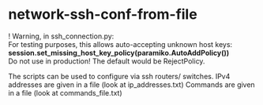 # network-ssh-conf-from-file

! Warning, in ssh_connection.py:  
For testing purposes, this allows auto-accepting unknown host keys:  
**session.set_missing_host_key_policy(paramiko.AutoAddPolicy())**  
Do not use in production! The default would be RejectPolicy.  

The scripts can be used to configure via ssh routers/ switches.
IPv4 addresses are given in a file (look at ip_addresses.txt)
Commands are given in a file (look at commands_file.txt)
